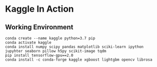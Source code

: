 # Kaggle In Action

## Working Environment
```
conda create --name kaggle python=3.7 pip
conda activate kaggle
conda install numpy scipy pandas matplotlib sciki-learn ipython jupyhter seaborn pillow h5py scikit-image tqdm
pip install tensorflow-gpu==2.0
conda install -c conda-forge kaggle xgboost lightgbm opencv librosa
```
